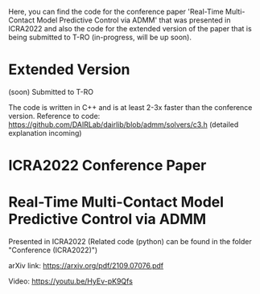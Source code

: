 Here, you can find the code for the conference paper 'Real-Time Multi-Contact Model Predictive Control via ADMM' that was presented in ICRA2022 and also the code for the extended version of the paper that is being submitted to T-RO (in-progress, will be up soon).

# Extended Version
(soon) Submitted to T-RO

The code is written in C++ and is at least 2-3x faster than the conference version. Reference to code: https://github.com/DAIRLab/dairlib/blob/admm/solvers/c3.h (detailed explanation incoming)

# ICRA2022 Conference Paper
# Real-Time Multi-Contact Model Predictive Control via ADMM
Presented in ICRA2022 (Related code (python) can be found in the folder "Conference (ICRA2022)")

arXiv link: https://arxiv.org/pdf/2109.07076.pdf

Video: https://youtu.be/HyEv-pK9Qfs

